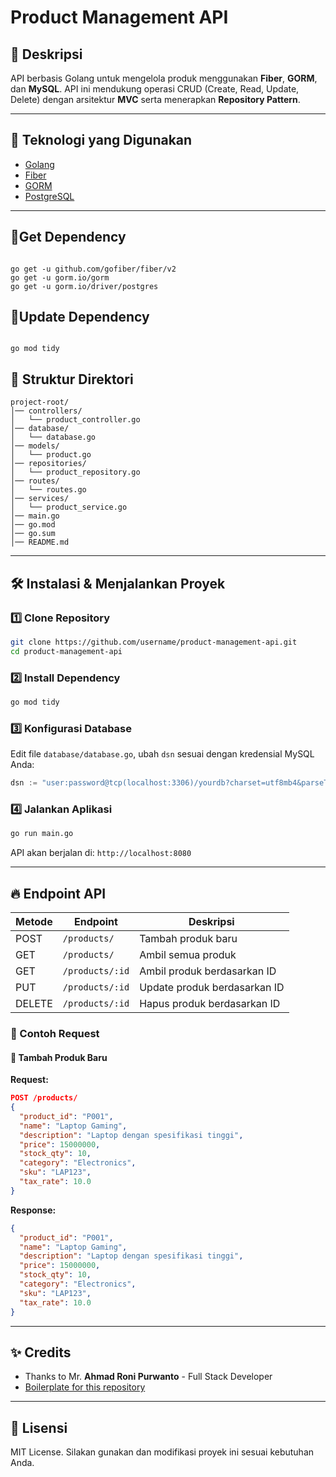 # Product Management API

## 📌 Deskripsi
API berbasis Golang untuk mengelola produk menggunakan **Fiber**, **GORM**, dan **MySQL**. API ini mendukung operasi CRUD (Create, Read, Update, Delete) dengan arsitektur **MVC** serta menerapkan **Repository Pattern**.

---

## 🚀 Teknologi yang Digunakan
- [Golang](https://golang.org/)
- [Fiber](https://gofiber.io/)
- [GORM](https://gorm.io/)
- [PostgreSQL](https://www.postgresql.org/)

---

## 🚀Get Dependency
```shell

go get -u github.com/gofiber/fiber/v2
go get -u gorm.io/gorm
go get -u gorm.io/driver/postgres
```

## 🚀Update Dependency
```shell

go mod tidy
```

## 📂 Struktur Direktori
```
project-root/
│── controllers/
│   └── product_controller.go
│── database/
│   └── database.go
│── models/
│   └── product.go
│── repositories/
│   └── product_repository.go
│── routes/
│   └── routes.go
│── services/
│   └── product_service.go
│── main.go
│── go.mod
│── go.sum
│── README.md
```

---

## 🛠️ Instalasi & Menjalankan Proyek

### 1️⃣ Clone Repository
```sh
git clone https://github.com/username/product-management-api.git
cd product-management-api
```

### 2️⃣ Install Dependency
```sh
go mod tidy
```

### 3️⃣ Konfigurasi Database
Edit file `database/database.go`, ubah `dsn` sesuai dengan kredensial MySQL Anda:
```go
dsn := "user:password@tcp(localhost:3306)/yourdb?charset=utf8mb4&parseTime=True&loc=Local"
```

### 4️⃣ Jalankan Aplikasi
```sh
go run main.go
```

API akan berjalan di: `http://localhost:8080`

---

## 🔥 Endpoint API
| Metode | Endpoint       | Deskripsi               |
|--------|--------------|-------------------------|
| POST   | `/products/` | Tambah produk baru      |
| GET    | `/products/` | Ambil semua produk      |
| GET    | `/products/:id` | Ambil produk berdasarkan ID |
| PUT    | `/products/:id` | Update produk berdasarkan ID |
| DELETE | `/products/:id` | Hapus produk berdasarkan ID |

### 📌 Contoh Request
#### 🔹 Tambah Produk Baru
**Request:**
```json
POST /products/
{
  "product_id": "P001",
  "name": "Laptop Gaming",
  "description": "Laptop dengan spesifikasi tinggi",
  "price": 15000000,
  "stock_qty": 10,
  "category": "Electronics",
  "sku": "LAP123",
  "tax_rate": 10.0
}
```

**Response:**
```json
{
  "product_id": "P001",
  "name": "Laptop Gaming",
  "description": "Laptop dengan spesifikasi tinggi",
  "price": 15000000,
  "stock_qty": 10,
  "category": "Electronics",
  "sku": "LAP123",
  "tax_rate": 10.0
}
```

---

## ✨ Credits
- Thanks to Mr. **Ahmad Roni Purwanto** - Full Stack Developer
- [Boilerplate for this repository](https://github.com/aronipurwanto/go-restful-api-test)

---

## 📜 Lisensi
MIT License. Silakan gunakan dan modifikasi proyek ini sesuai kebutuhan Anda.

